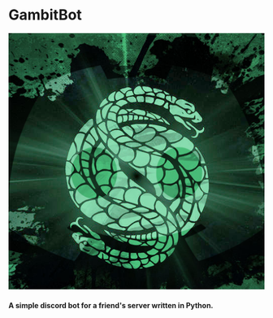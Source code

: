 # GambitBot
![logo](https://raw.githubusercontent.com/henry9836/repo-readme-resources/main/img/gambit_bot.png)

#### A simple discord bot for a friend's server written in Python.
